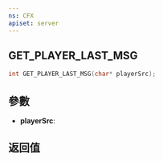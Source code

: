 ```yaml
---
ns: CFX
apiset: server
---
```

## GET_PLAYER_LAST_MSG

```c
int GET_PLAYER_LAST_MSG(char* playerSrc);
```


## 參數
* **playerSrc**: 

## 返回值
